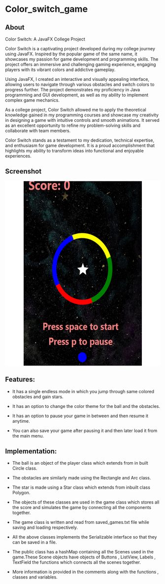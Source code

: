 # Color_switch_game

## About 
Color Switch: A JavaFX College Project

Color Switch is a captivating project developed during my college journey using JavaFX. Inspired by the popular game of the same name, it showcases my passion for game development and programming skills. The project offers an immersive and challenging gaming experience, engaging players with its vibrant colors and addictive gameplay.

Using JavaFX, I created an interactive and visually appealing interface, allowing users to navigate through various obstacles and switch colors to progress further. The project demonstrates my proficiency in Java programming and GUI development, as well as my ability to implement complex game mechanics.

As a college project, Color Switch allowed me to apply the theoretical knowledge gained in my programming courses and showcase my creativity in designing a game with intuitive controls and smooth animations. It served as an excellent opportunity to refine my problem-solving skills and collaborate with team members.

Color Switch stands as a testament to my dedication, technical expertise, and enthusiasm for game development. It is a proud accomplishment that highlights my ability to transform ideas into functional and enjoyable experiences.


## Screenshot

<p align="center">
	<img height="600" src="https://github.com/IshanMehta115/Color_switch_game/blob/main/color_switch.png">
</p>

## Features:

- It has a single endless mode in which you jump through same colored obstacles and gain stars.

- It has an option to change the color theme for the ball and the obstacles.

- It has an option to pause your game in between and then resume it anytime.

- You can also save your game after pausing it and then later load it from the main menu.

## Implementation:

- The ball is an object of the player class which extends from in built Circle class.

- The obstacles are similarly made using the Rectangle and Arc class.

- The star is made using a Star class which extends from inbuilt class Polygon.

- The objects of these classes are used in the game class which stores all the score and simulates the game by connecting all the components together.

- The game class is written and read from saved_games.txt file while saving and loading respectively.

- All the above classes implements the Serializable interface so that they can be saved in a file.

- The public class has a hashMap containing all the Scenes used in the game.These Scene objects have objects of Buttons , ListView, Labels , TextField the functions which connects all the scenes together.

- More information is provided in the comments along with the functions , classes and variables.

		
